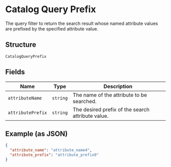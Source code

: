 
# Catalog Query Prefix

The query filter to return the search result whose named attribute values are prefixed by the specified attribute value.

## Structure

`CatalogQueryPrefix`

## Fields

| Name | Type | Description |
|  --- | --- | --- |
| `attributeName` | `string` | The name of the attribute to be searched. |
| `attributePrefix` | `string` | The desired prefix of the search attribute value. |

## Example (as JSON)

```json
{
  "attribute_name": "attribute_name4",
  "attribute_prefix": "attribute_prefix0"
}
```

